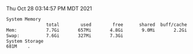 Thu Oct 28 03:14:57 PM MDT 2021
```bash
System Memory
               total        used        free      shared  buff/cache   available
Mem:           7.7Gi       657Mi       4.8Gi       9.0Mi       2.2Gi       6.7Gi
Swap:          7.6Gi       327Mi       7.3Gi
System Storage
681M	.
```
